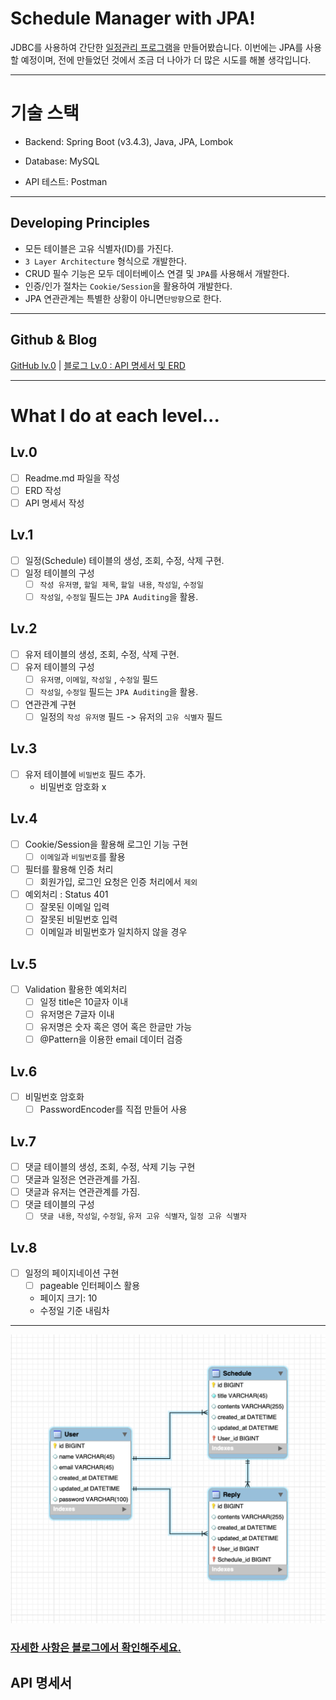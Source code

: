 # Schedule Manager with JPA!
JDBC를 사용하여 간단한 [일정관리 프로그램](https://velog.io/@yong-lee/Spring-%EC%9D%BC%EC%A0%95-%EA%B4%80%EB%A6%AC-API-%EB%A7%8C%EB%93%A4%EA%B8%B0)을 만들어봤습니다.
이번에는 JPA를 사용할 예정이며, 전에 만들었던 것에서 조금 더 나아가 더 많은 시도를 해볼 생각입니다.

***
# 기술 스택
- Backend: Spring Boot (v3.4.3), Java, JPA, Lombok

- Database: MySQL

- API 테스트: Postman

***
## Developing Principles
- 모든 테이블은 고유 식별자(ID)를 가진다.
- `3 Layer Architecture` 형식으로 개발한다.
- CRUD 필수 기능은 모두 데이터베이스 연결 및 `JPA`를 사용해서 개발한다.
- 인증/인가 절차는 `Cookie/Session`을 활용하여 개발한다.
- JPA 연관관계는 특별한 상황이 아니면`단방향`으로 한다.


***
## Github & Blog
[GitHub lv.0](https://github.com/YongLeeCode/ScheduleManagerWithJpa/tree/lv.0)  | [블로그 Lv.0  : API 명세서 및 ERD](https://velog.io/@yong-lee/JPA-%EC%9D%BC%EC%A0%95-%EA%B4%80%EB%A6%AC-API-%EB%A7%8C%EB%93%A4%EA%B8%B0-Lv-0)

***
# What I do at each level...
## Lv.0
- [ ]  Readme.md 파일을 작성
- [ ]  ERD 작성
- [ ]  API 명세서 작성

## Lv.1
- [ ]  일정(Schedule) 테이블의 생성, 조회, 수정, 삭제 구현.
- [ ]  일정 테이블의 구성
    - [ ]  `작성 유저명`, `할일 제목`, `할일 내용`, `작성일`, `수정일`
    - [ ]  `작성일`, `수정일` 필드는 `JPA Auditing`을 활용.

## Lv.2
- [ ]  유저 테이블의 생성, 조회, 수정, 삭제 구현.
- [ ]  유저 테이블의 구성
    - [ ]  `유저명`, `이메일`, `작성일` , `수정일` 필드
    - [ ]  `작성일`, `수정일` 필드는 `JPA Auditing`을 활용.
- [ ]  연관관계 구현
    - [ ]  일정의 `작성 유저명` 필드 -> 유저의 `고유 식별자` 필드

## Lv.3
- [ ]  유저 테이블에 `비밀번호` 필드 추가.
    - 비밀번호 암호화 x

## Lv.4
- [ ] Cookie/Session을 활용해 로그인 기능 구현
    - [ ] `이메일`과 `비밀번호`를 활용     
- [ ] 필터를 활용해 인증 처리
    - [ ] 회원가입, 로그인 요청은 인증 처리에서 `제외`
- [ ] 예외처리 : Status 401 
    - [ ] 잘못된 이메일 입력  
    - [ ] 잘못된 비밀번호 입력
    - [ ] 이메일과 비밀번호가 일치하지 않을 경우

## Lv.5
- [ ] Validation 활용한 예외처리
    - [ ] 일정 title은 10글자 이내
    - [ ] 유저명은 7글자 이내
    - [ ] 유저명은 숫자 혹은 영어 혹은 한글만 가능
    - [ ] @Pattern을 이용한 email 데이터 검증

## Lv.6
- [ ] 비밀번호 암호화
    - [ ] PasswordEncoder를 직접 만들어 사용

## Lv.7
- [ ]  댓글 테이블의 생성, 조회, 수정, 삭제 기능 구현
- [ ]  댓글과 일정은 연관관계를 가짐.
- [ ]  댓글과 유저는 연관관계를 가짐.
- [ ]  댓글 테이블의 구성
    - [ ]  `댓글 내용`, `작성일`, `수정일`, `유저 고유 식별자`, `일정 고유 식별자`

## Lv.8
- [ ] 일정의 페이지네이션 구현
    - [ ] pageable 인터페이스 활용
    - 페이지 크기: 10
    - 수정일 기준 내림차

***

![erd](./images/erd.png)
### [자세한 사항은 블로그에서 확인해주세요.](https://velog.io/@yong-lee/JPA-%EC%9D%BC%EC%A0%95-%EA%B4%80%EB%A6%AC-API-%EB%A7%8C%EB%93%A4%EA%B8%B0-Lv-0)
## API 명세서